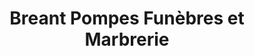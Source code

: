 ---
title: "Breant Pompes Funèbres et Marbrerie"
url: /poissy/breant-pompes-funebres-et-marbrerie/
shop: Bestattungen
---